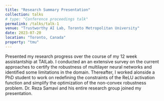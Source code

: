 ```yaml
---
title: "Research Summary Presentation"
collection: talks
# type: "Conference proceedings talk"
permalink: /talks/talk-1
venue: "Trustworthy AI Lab, Toronto Metropolitan University"
date: 2023-07-20
location: "Toronto, Canada"
property: "tmu"
---
```


Presented my research progress over the course of my 12 week assistantship at TAILab. I conducted an an extensive survey on the current approaches to certify the robustness of multilayer neural networks and identified some limitations in the domain. Thereafter, I worked alonside a PhD student to work on redefining the constraints of the ReLU activation function and simplify the optimization of the non-convex robustness problem. Dr. Reza Samavi and his entire research group joined my presentation.
